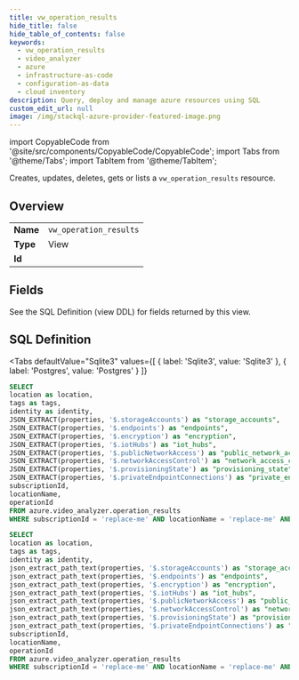 ```yaml
--- 
title: vw_operation_results
hide_title: false
hide_table_of_contents: false
keywords:
  - vw_operation_results
  - video_analyzer
  - azure
  - infrastructure-as-code
  - configuration-as-data
  - cloud inventory
description: Query, deploy and manage azure resources using SQL
custom_edit_url: null
image: /img/stackql-azure-provider-featured-image.png
---
```


import CopyableCode from '@site/src/components/CopyableCode/CopyableCode';
import Tabs from '@theme/Tabs';
import TabItem from '@theme/TabItem';

Creates, updates, deletes, gets or lists a <code>vw_operation_results</code> resource.

## Overview
<table><tbody>
<tr><td><b>Name</b></td><td><code>vw_operation_results</code></td></tr>
<tr><td><b>Type</b></td><td>View</td></tr>
<tr><td><b>Id</b></td><td><CopyableCode code="azure.video_analyzer.vw_operation_results" /></td></tr>
</tbody></table>

## Fields

See the SQL Definition (view DDL) for fields returned by this view.

## SQL Definition

<Tabs
defaultValue="Sqlite3"
values={[
{ label: 'Sqlite3', value: 'Sqlite3' },
{ label: 'Postgres', value: 'Postgres' }
]}
>
<TabItem value="Sqlite3">

```sql
SELECT
location as location,
tags as tags,
identity as identity,
JSON_EXTRACT(properties, '$.storageAccounts') as "storage_accounts",
JSON_EXTRACT(properties, '$.endpoints') as "endpoints",
JSON_EXTRACT(properties, '$.encryption') as "encryption",
JSON_EXTRACT(properties, '$.iotHubs') as "iot_hubs",
JSON_EXTRACT(properties, '$.publicNetworkAccess') as "public_network_access",
JSON_EXTRACT(properties, '$.networkAccessControl') as "network_access_control",
JSON_EXTRACT(properties, '$.provisioningState') as "provisioning_state",
JSON_EXTRACT(properties, '$.privateEndpointConnections') as "private_endpoint_connections",
subscriptionId,
locationName,
operationId
FROM azure.video_analyzer.operation_results
WHERE subscriptionId = 'replace-me' AND locationName = 'replace-me' AND operationId = 'replace-me';
```

</TabItem>
<TabItem value="Postgres">

```sql
SELECT
location as location,
tags as tags,
identity as identity,
json_extract_path_text(properties, '$.storageAccounts') as "storage_accounts",
json_extract_path_text(properties, '$.endpoints') as "endpoints",
json_extract_path_text(properties, '$.encryption') as "encryption",
json_extract_path_text(properties, '$.iotHubs') as "iot_hubs",
json_extract_path_text(properties, '$.publicNetworkAccess') as "public_network_access",
json_extract_path_text(properties, '$.networkAccessControl') as "network_access_control",
json_extract_path_text(properties, '$.provisioningState') as "provisioning_state",
json_extract_path_text(properties, '$.privateEndpointConnections') as "private_endpoint_connections",
subscriptionId,
locationName,
operationId
FROM azure.video_analyzer.operation_results
WHERE subscriptionId = 'replace-me' AND locationName = 'replace-me' AND operationId = 'replace-me';
```

</TabItem>
</Tabs>
